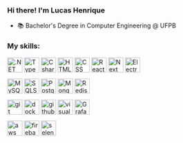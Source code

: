 ### Hi there! I'm Lucas Henrique

- 📚 Bachelor's Degree in Computer Engineering @ UFPB

### My skills:

<p>
  <img align="center" alt=".NET" width="35px" src="https://cdn.jsdelivr.net/gh/devicons/devicon@latest/icons/dotnetcore/dotnetcore-original.svg" />
  <img align="center" alt="TypeScript" width="35px" src="https://cdn.jsdelivr.net/gh/devicons/devicon@latest/icons/typescript/typescript-original.svg" />
  <img align="center" alt="Csharp" width="35px" src="https://cdn.jsdelivr.net/gh/devicons/devicon/icons/csharp/csharp-original.svg">
  <img align="center" alt="HTML" width="35px" src="https://cdn.jsdelivr.net/gh/devicons/devicon/icons/html5/html5-original.svg">
  <img align="center" alt="CSS" width="35px" src="https://cdn.jsdelivr.net/gh/devicons/devicon/icons/css3/css3-original.svg">
  <img align="center" alt="React" width="35px" src="https://cdn.jsdelivr.net/gh/devicons/devicon/icons/react/react-original.svg">
  <img align="center" alt="Next" width="35px" src="https://cdn.jsdelivr.net/gh/devicons/devicon@latest/icons/nextjs/nextjs-original.svg" />
  <img align="center" alt="Electron" width="35px" src="https://cdn.jsdelivr.net/gh/devicons/devicon@latest/icons/electron/electron-original.svg" />
</p>

<p>
  <img align="center" alt="MySQL" width="35px" src="https://cdn.jsdelivr.net/gh/devicons/devicon/icons/mysql/mysql-original.svg">
  <img align="center" alt="SQLServer" width="35px" src="https://cdn.jsdelivr.net/gh/devicons/devicon@latest/icons/microsoftsqlserver/microsoftsqlserver-original-wordmark.svg" />
  <img align="center" alt="Postgres" width="35px" src="https://cdn.jsdelivr.net/gh/devicons/devicon@latest/icons/postgresql/postgresql-original-wordmark.svg" />
  <img align="center" alt="MongoDB" width="35px" src="https://cdn.jsdelivr.net/gh/devicons/devicon/icons/mongodb/mongodb-original.svg">
  <img align="center" alt="Redis" width="35px" src="https://cdn.jsdelivr.net/gh/devicons/devicon@latest/icons/redis/redis-original-wordmark.svg" />
</p>

<p>
  <img align="center" alt="git" width="35px" src="https://cdn.jsdelivr.net/gh/devicons/devicon/icons/git/git-original.svg"> 
  <img align="center" src="https://cdn.jsdelivr.net/gh/devicons/devicon/icons/docker/docker-original.svg" height="35px" alt="docker logo"> 
  <img align="center" src="https://cdn.jsdelivr.net/gh/devicons/devicon/icons/githubactions/githubactions-original.svg" height="35px" alt="github-actions logo"> 
  <img align="center" src="https://cdn.jsdelivr.net/gh/devicons/devicon/icons/visualstudio/visualstudio-original.svg" height="35px" alt="visualstudio logo"> 
  <img align="center" alt="Grafana" width="35px" src="https://cdn.jsdelivr.net/gh/devicons/devicon@latest/icons/grafana/grafana-original-wordmark.svg" />
</p>

<p>
  <img align="center" src="https://cdn.jsdelivr.net/gh/devicons/devicon/icons/amazonwebservices/amazonwebservices-line-wordmark.svg" height="35px" alt="aws logo"> 
  <img align="center" src="https://cdn.jsdelivr.net/gh/devicons/devicon/icons/firebase/firebase-plain-wordmark.svg" height="35px" alt="firebase logo"> 
  <img align="center" src="https://cdn.jsdelivr.net/gh/devicons/devicon@latest/icons/selenium/selenium-original.svg" height="35px" alt="selenium logo"> 
</p>
